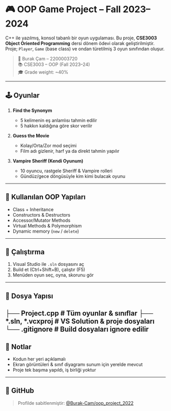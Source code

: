 # 🎮 OOP Game Project – Fall 2023–2024

C++ ile yazılmış, konsol tabanlı bir oyun uygulaması. Bu proje, **CSE3003 Object Oriented Programming** dersi dönem ödevi olarak geliştirilmiştir.  
Proje; `Player`, `Game` (base class) ve ondan türetilmiş 3 oyun sınıfından oluşur.

> 👤 Burak Çam – 2200003720  
> 📚 CSE3003 – OOP (Fall 2023–24)  
> 🎓 Grade weight: ~40%

---

## 🕹️ Oyunlar

1. **Find the Synonym**  
   - 5 kelimenin eş anlamlısı tahmin edilir  
   - 5 hakkın kaldığına göre skor verilir

2. **Guess the Movie**  
   - Kolay/Orta/Zor mod seçimi  
   - Film adı gizlenir, harf ya da direkt tahmin yapılır

3. **Vampire Sheriff (Kendi Oyunum)**  
   - 10 oyuncu, rastgele Sheriff & Vampire rolleri  
   - Gündüz/gece döngüsüyle kim kimi bulacak oyunu

---

## 🧱 Kullanılan OOP Yapıları

- Class + Inheritance  
- Constructors & Destructors  
- Accessor/Mutator Methods  
- Virtual Methods & Polymorphism  
- Dynamic memory (`new` / `delete`)

---

## 🚀 Çalıştırma

1. Visual Studio ile `.sln` dosyasını aç  
2. Build et (Ctrl+Shift+B), çalıştır (F5)  
3. Menüden oyun seç, oyna, skorunu gör

---

## 📁 Dosya Yapısı

├── Project.cpp # Tüm oyunlar & sınıflar 
├── *.sln, *.vcxproj # VS Solution & proje dosyaları 
└── .gitignore # Build dosyaları ignore edilir 
---

## 📝 Notlar

- Kodun her yeri açıklamalı  
- Ekran görüntüleri & sınıf diyagramı sunum için yerelde mevcut  
- Proje tek başıma yapıldı, iş birliği yoktur

---

## 📎 GitHub

> Profilde sabitlenmiştir: [@Burak-Cam/oop_project_2022](https://github.com/Burak-Cam/oop_project_2022)
